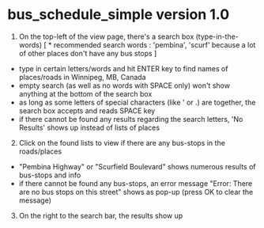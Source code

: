 # bus_schedule_simple version 1.0

1. On the top-left of the view page, there's a search box (type-in-the-words)
[ * recommended search words : 'pembina', 'scurf' because a lot of other places don't have any bus stops ]
- type in certain letters/words and hit ENTER key to find names of places/roads in Winnipeg, MB, Canada
- empty search (as well as no words with SPACE only) won't show anything at the bottom of the search box
- as long as some letters of special characters (like ' or .) are together, the search box accepts and reads SPACE key 
- if there cannot be found any results regarding the search letters, 'No Results' shows up instead of lists of places



2. Click on the found lists to view if there are any bus-stops in the roads/places
- "Pembina Highway" or "Scurfield Boulevard" shows numerous results of bus-stops and info
- if there cannot be found any bus-stops, an error message "Error: There are no bus stops on this street" shows as pop-up (press OK to clear the message)



3. On the right to the search bar, the results show up
